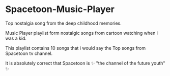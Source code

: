 # Spacetoon-Music-Player
Top nostalgia song from the deep childhood memories.

Music Player playlist form nostalgic songs from cartoon watching when i was a kid.

This playlist contains 10 songs that i would say the Top songs from Spacetoon tv channel.

It is absolutely correct that Spacetoon is  ✨ "the channel of the future youth" ✨
